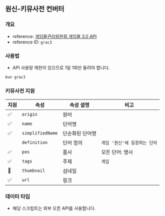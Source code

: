 ## 원신-키뮤사전 컨버터
### 개요
* reference: [게임물관리위원회 게임물 3.0 API](https://www.grac.or.kr/Game3.0/OpenAPIGuide.aspx)
* reference ID: `grac3`
 
### 사용법
* API 사용량 제한이 있으므로 1일 1회만 돌려야 합니다.
```bash
bun grac3
```

### 키뮤사전 지원
| 지원 | 속성               | 속성 설명    | 비고                                          |
|----|------------------|----------|---------------------------------------------|
| ✅  | `origin`         | 원어       |                                             |
| ✅  | `name`           | 단어명      |                                             |
| ✅  | `simplifiedName` | 단순화된 단어명 |                                             |
|    | `definition`     | 단어 정의    | `게임 '원신'에 등장하는 단어`                          |
| ✅  | `pos`            | 품사       | 모든 단어: 명사                                   |
| ✅  | `tags`           | 주제       | `게임`                                        |
| 🚫 | `thumbnail`      | 섬네일      |                                             |
| ✅  | `url`            | 링크       |  |

### 데이터 타입
* 해당 스크립트는 외부 오픈 API를 사용합니다.